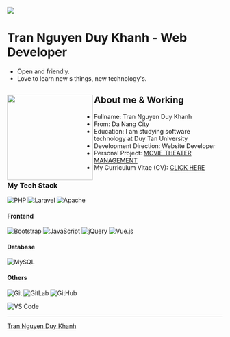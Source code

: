 ![](https://quotes-github-readme.vercel.app/api?type=horizontal&theme=radical)

# Tran Nguyen Duy Khanh - Web Developer

- Open and friendly.
- Love to learn new  s things, new technology's.

## About me & Working <a href="https://github.com/tndk16072003"><img align="left" width="auto" height="200" src="https://i.imgur.com/vXhBRRj.jpg"></a>

- Fullname: Tran Nguyen Duy Khanh
- From: Da Nang City
- Education: I am studying software technology at Duy Tan University
- Development Direction: Website Developer
- Personal Project: [MOVIE THEATER MANAGEMENT](https://duykhanhdng.dzloye.com/)
- My Curriculum Vitae (CV): [CLICK HERE](https://drive.google.com/file/d/19hZFuVp6K795Z5TzzVK2O_eoqL4bTH0w/view?usp=sharing)
### My Tech Stack
![PHP](https://img.shields.io/badge/php-%23777BB4.svg?style=for-the-badge&logo=php&logoColor=white)
![Laravel](https://img.shields.io/badge/Laravel-%23FF2D20.svg?style=for-the-badge&logo=laravel&logoColor=white)
![Apache](https://img.shields.io/badge/apache-%23D42029.svg?style=for-the-badge&logo=apache&logoColor=white)


#### Frontend
![Bootstrap](https://img.shields.io/badge/bootstrap-%238511FA.svg?style=for-the-badge&logo=bootstrap&logoColor=white)
![JavaScript](https://img.shields.io/badge/javascript-%23323330.svg?style=for-the-badge&logo=javascript&logoColor=%23F7DF1E)
![jQuery](https://img.shields.io/badge/jQuery-%230769AD.svg?style=for-the-badge&logo=jquery&logoColor=white)
![Vue.js](https://img.shields.io/badge/vue.js-%2335495e.svg?style=for-the-badge&logo=vuedotjs&logoColor=%234FC08D)

#### Database
![MySQL](https://img.shields.io/badge/mysql-%2300000f.svg?style=for-the-badge&logo=mysql&logoColor=white)

#### Others
![Git](https://img.shields.io/badge/Git-%23F05032.svg?style=for-the-badge&logo=git&logoColor=white)
![GitLab](https://img.shields.io/badge/GitLab-%23FC6D26.svg?style=for-the-badge&logo=gitlab&logoColor=white)
![GitHub](https://img.shields.io/badge/GitHub-%23181717.svg?style=for-the-badge&logo=github&logoColor=white)

![VS Code](https://img.shields.io/badge/Visual%20Studio%20Code-%23007ACC.svg?style=for-the-badge&logo=visualstudiocode&logoColor=white)

---
[Tran Nguyen Duy Khanh](https://github.com/tndk16072003) 
